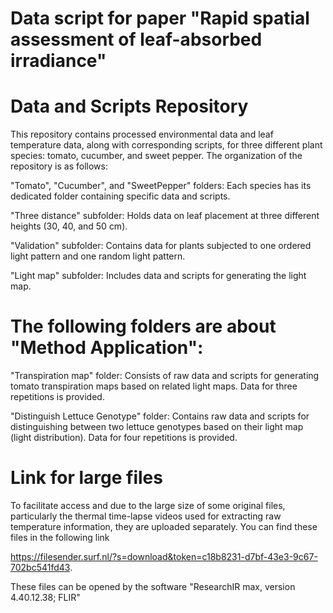 # Data script for paper "Rapid spatial assessment of leaf-absorbed irradiance"
# Data and Scripts Repository 

This repository contains processed environmental data and leaf temperature data, along with corresponding scripts, for three different plant species: tomato, cucumber, and sweet pepper. The organization of the repository is as follows:

"Tomato", "Cucumber", and "SweetPepper" folders: Each species has its dedicated folder containing specific data and scripts.

"Three distance" subfolder: Holds data on leaf placement at three different heights (30, 40, and 50 cm).

"Validation" subfolder: Contains data for plants subjected to one ordered light pattern and one random light pattern.

"Light map" subfolder: Includes data and scripts for generating the light map.

# The following folders are about "Method Application":

"Transpiration map" folder: Consists of raw data and scripts for generating tomato transpiration maps based on related light maps. Data for three repetitions is provided.

"Distinguish Lettuce Genotype" folder: Contains raw data and scripts for distinguishing between two lettuce genotypes based on their light map (light distribution). Data for four repetitions is provided.

# Link for large files 

To facilitate access and due to the large size of some original files, particularly the thermal time-lapse videos used for extracting raw temperature information, they are uploaded separately. You can find these files in the following link

https://filesender.surf.nl/?s=download&token=c18b8231-d7bf-43e3-9c67-702bc541fd43. 

These files can be opened by the software "ResearchIR max, version 4.40.12.38; FLIR" 
